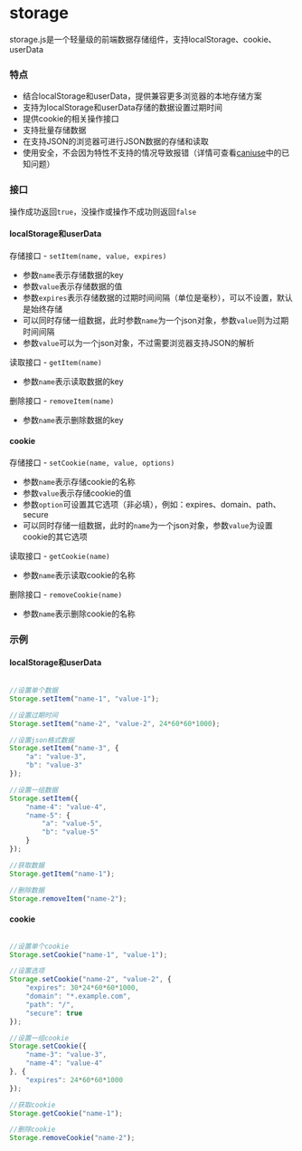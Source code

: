# storage

storage.js是一个轻量级的前端数据存储组件，支持localStorage、cookie、userData


### 特点

* 结合localStorage和userData，提供兼容更多浏览器的本地存储方案
* 支持为localStorage和userData存储的数据设置过期时间
* 提供cookie的相关操作接口
* 支持批量存储数据
* 在支持JSON的浏览器可进行JSON数据的存储和读取
* 使用安全，不会因为特性不支持的情况导致报错（详情可查看[caniuse](http://caniuse.com/#feat=namevalue-storage)中的已知问题）

### 接口

操作成功返回`true`，没操作或操作不成功则返回`false`

#### localStorage和userData

存储接口 - `setItem(name, value, expires)`

* 参数`name`表示存储数据的key
* 参数`value`表示存储数据的值
* 参数`expires`表示存储数据的过期时间间隔（单位是毫秒），可以不设置，默认是始终存储
* 可以同时存储一组数据，此时参数`name`为一个json对象，参数`value`则为过期时间间隔
* 参数`value`可以为一个json对象，不过需要浏览器支持JSON的解析


读取接口 - `getItem(name)`

* 参数`name`表示读取数据的key

删除接口 - `removeItem(name)`

* 参数`name`表示删除数据的key

#### cookie

存储接口 - `setCookie(name, value, options)`

* 参数`name`表示存储cookie的名称
* 参数`value`表示存储cookie的值
* 参数`option`可设置其它选项（非必填），例如：expires、domain、path、secure
* 可以同时存储一组数据，此时的`name`为一个json对象，参数`value`为设置cookie的其它选项

读取接口 - `getCookie(name)`

* 参数`name`表示读取cookie的名称

删除接口 - `removeCookie(name)`

* 参数`name`表示删除cookie的名称

### 示例

#### localStorage和userData

```js

//设置单个数据
Storage.setItem("name-1", "value-1");

//设置过期时间
Storage.setItem("name-2", "value-2", 24*60*60*1000);

//设置json格式数据
Storage.setItem("name-3", {
    "a": "value-3",
    "b": "value-3"
});

//设置一组数据
Storage.setItem({
    "name-4": "value-4",
    "name-5": {
        "a": "value-5",
        "b": "value-5"
    }
});

//获取数据
Storage.getItem("name-1");

//删除数据
Storage.removeItem("name-2");

```

#### cookie

```js

//设置单个cookie
Storage.setCookie("name-1", "value-1");

//设置选项
Storage.setCookie("name-2", "value-2", {
    "expires": 30*24*60*60*1000,
    "domain": "*.example.com",
    "path": "/",
    "secure": true
});

//设置一组cookie
Storage.setCookie({
    "name-3": "value-3",
    "name-4": "value-4"
}, {
    "expires": 24*60*60*1000
});

//获取cookie
Storage.getCookie("name-1");

//删除cookie
Storage.removeCookie("name-2");


```
